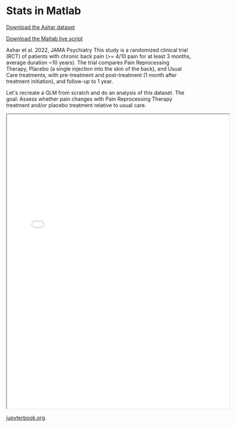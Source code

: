 # Stats in Matlab

[Download the Ashar dataset](datasets/Ashar_2022_PRT_backpain.zip)

[Download the Matlab live script](matlab_live/Load_sample_Ashar_dataset.mlx)

Ashar et al. 2022, JAMA Psychiatry
This study is a randomized clinical trial (RCT) of patients with chronic back pain (>= 4/10 pain for at least 3 months, average duration ~10 years). The trial compares Pain Reprocessing Therapy, Placebo (a single injection into the skin of the back), and Usual Care treatments, with pre-treatment and post-treatment (1 month after treatment initiation), and follow-up to 1 year.

Let's recreate a GLM from scratch and do an analysis of this dataset.
The goal: Assess whether pain changes with Pain Reprocessing Therapy treatment and/or placebo treatment relative to usual care.

<iframe src="matlab_html/Load_sample_Ashar_dataset.html" width="120%" height="800px"></iframe>

[jupyterbook.org](https://jupyterbook.org).
